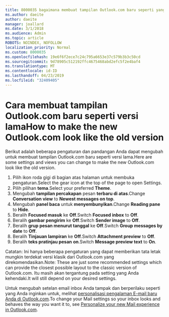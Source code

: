 ```yaml
---
title: 8000035 bagaimana membuat tampilan Outlook.com baru seperti yang lama
ms.author: daeite
author: daeite
manager: joallard
ms.date: 3/1/2018
ms.audience: Admin
ms.topic: article
ROBOTS: NOINDEX, NOFOLLOW
localization_priority: Normal
ms.custom: 8000035
ms.openlocfilehash: 19e6f6f2ece7c24c795a6653e37c579b3b3c50cd
ms.sourcegitcommit: 9d78905c512192ffc4675468abd2efc5f2e4baf4
ms.translationtype: MT
ms.contentlocale: id-ID
ms.lasthandoff: 04/23/2019
ms.locfileid: "32409405"
---
```

# <a name="how-to-make-the-new-outlookcom-look-like-the-old-version"></a><span data-ttu-id="e15ed-102">Cara membuat tampilan Outlook.com baru seperti versi lama</span><span class="sxs-lookup"><span data-stu-id="e15ed-102">How to make the new Outlook.com look like the old version</span></span>

<span data-ttu-id="e15ed-103">Berikut adalah beberapa pengaturan dan pandangan Anda dapat mengubah untuk membuat tampilan Outlook.com baru seperti versi lama.</span><span class="sxs-lookup"><span data-stu-id="e15ed-103">Here are some settings and views you can change to make the new Outlook.com look like the old version.</span></span>

1. <span data-ttu-id="e15ed-104">Pilih ikon roda gigi di bagian atas halaman untuk membuka pengaturan.</span><span class="sxs-lookup"><span data-stu-id="e15ed-104">Select the gear icon at the top of the page to open Settings.</span></span>
2. <span data-ttu-id="e15ed-105">Pilih pilihan **tema**.</span><span class="sxs-lookup"><span data-stu-id="e15ed-105">Select your preferred **Theme**.</span></span>
3. <span data-ttu-id="e15ed-106">Mengubah **tampilan percakapan** pesan **terbaru di atas**.</span><span class="sxs-lookup"><span data-stu-id="e15ed-106">Change **Conversation view** to **Newest messages on top**.</span></span>
4. <span data-ttu-id="e15ed-107">Mengubah **panel baca** untuk **menyembunyikan**.</span><span class="sxs-lookup"><span data-stu-id="e15ed-107">Change **Reading pane** to **Hide**.</span></span>
5. <span data-ttu-id="e15ed-108">Beralih **Focused masuk** ke **Off**.</span><span class="sxs-lookup"><span data-stu-id="e15ed-108">Switch **Focused inbox** to **Off**.</span></span>
6. <span data-ttu-id="e15ed-109">Beralih **gambar pengirim** ke **Off**.</span><span class="sxs-lookup"><span data-stu-id="e15ed-109">Switch **Sender image** to **Off**.</span></span> 
7. <span data-ttu-id="e15ed-110">Beralih **grup pesan menurut tanggal** ke **Off**.</span><span class="sxs-lookup"><span data-stu-id="e15ed-110">Switch **Group messages by date** to **Off**.</span></span> 
8. <span data-ttu-id="e15ed-111">Beralih **Tinjauan lampiran** ke **Off**.</span><span class="sxs-lookup"><span data-stu-id="e15ed-111">Switch **Attachment preview** to **Off**.</span></span> 
9. <span data-ttu-id="e15ed-112">Beralih **teks pratinjau pesan** **on**.</span><span class="sxs-lookup"><span data-stu-id="e15ed-112">Switch **Message preview text** to **On**.</span></span>

<span data-ttu-id="e15ed-113">Catatan: Ini hanya beberapa pengaturan yang dapat memberikan tata letak mungkin terdekat versi klasik dari Outlook.com yang direkomendasikan.</span><span class="sxs-lookup"><span data-stu-id="e15ed-113">Note: These are just some recommended settings which can provide the closest possible layout to the classic version of Outlook.com.</span></span> <span data-ttu-id="e15ed-114">Itu masih akan tergantung pada setting yang Anda kehendaki.</span><span class="sxs-lookup"><span data-stu-id="e15ed-114">It will still depend on your desired settings.</span></span>

<span data-ttu-id="e15ed-115">Untuk mengubah setelan email inbox Anda tampak dan berperilaku seperti yang Anda inginkan untuk, melihat [personalisasi pengalaman E-mail baru Anda di Outlook.com](https://support.office.com/article/b41c2ecb-f23c-42b3-b7f8-659646d5e58c).</span><span class="sxs-lookup"><span data-stu-id="e15ed-115">To change your Mail settings so your inbox looks and behaves the way you want it to, see [Personalize your new Mail experience in Outlook.com](https://support.office.com/article/b41c2ecb-f23c-42b3-b7f8-659646d5e58c).</span></span>